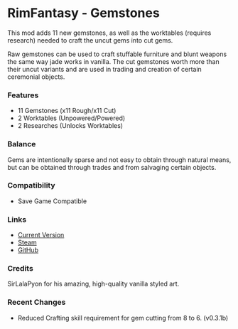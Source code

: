 # RimFantasy - Gemstones

This mod adds 11 new gemstones, as well as the worktables (requires research) needed to craft the uncut gems into cut gems.

Raw gemstones can be used to craft stuffable furniture and blunt weapons the same way jade works in vanilla. The cut gemstones worth more than their uncut variants and are used in trading and creation of certain ceremonial objects.

### Features

- 11 Gemstones (x11 Rough/x11 Cut)
- 2 Worktables (Unpowered/Powered)
- 2 Researches (Unlocks Worktables)

### Balance

Gems are intentionally sparse and not easy to obtain through natural means, but can be obtained through trades and from salvaging certain objects.

### Compatibility

- Save Game Compatible

### Links

- [Current Version](https://github.com/Sierra0003/RimFantasy---Gemstones/releases/tag/v0.3.1b)
- [Steam](https://steamcommunity.com/sharedfiles/filedetails/?id=1234567890)
- [GitHub](https://github.com/Sierra0003/RimFantasy---Gemstones)

### Credits

SirLalaPyon for his amazing, high-quality vanilla styled art.

### Recent Changes

- Reduced Crafting skill requirement for gem cutting from 8 to 6. (v0.3.1b)